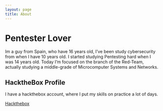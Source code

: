 ```yaml
---
layout: page
title: About
---
```


# Pentester Lover
Im a guy from Spain, who have 16 years old, I’ve been study cybersecurity from when I have 10 years old. I started studying Pentesting hard when I was 14 years old. Today I’m focused on the branch of the Red-Team, actually studying a middle-grade of Microcomputer Systems and Networks.

## HacktheBox Profile
I have a hackthebox account, where I put my skills on practice a lot of days.

[Hackthebox](https://app.hackthebox.com/profile/376167)